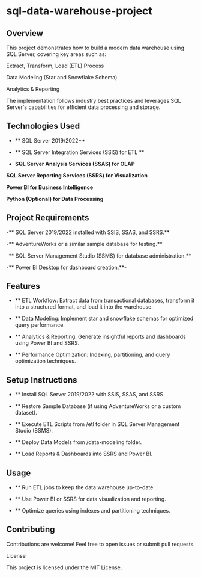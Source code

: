 # sql-data-warehouse-project
## Overview

This project demonstrates how to build a modern data warehouse using SQL Server, covering key areas such as:

Extract, Transform, Load (ETL) Process

Data Modeling (Star and Snowflake Schema)

Analytics & Reporting

The implementation follows industry best practices and leverages SQL Server's capabilities for efficient data processing and storage.

## Technologies Used

- ** SQL Server 2019/2022**

- ** SQL Server Integration Services (SSIS) for ETL **

- **SQL Server Analysis Services (SSAS) for OLAP**

**SQL Server Reporting Services (SSRS) for Visualization**

**Power BI for Business Intelligence**

**Python (Optional) for Data Processing**

## Project Requirements

-** SQL Server 2019/2022 installed with SSIS, SSAS, and SSRS.**

-** AdventureWorks or a similar sample database for testing.**

-** SQL Server Management Studio (SSMS) for database administration.**

-** Power BI Desktop for dashboard creation.**-

## Features

- ** ETL Workflow: Extract data from transactional databases, transform it into a structured format, and load it into the warehouse.

- ** Data Modeling: Implement star and snowflake schemas for optimized query performance.

- ** Analytics & Reporting: Generate insightful reports and dashboards using Power BI and SSRS.

- ** Performance Optimization: Indexing, partitioning, and query optimization techniques.

## Setup Instructions

- ** Install SQL Server 2019/2022 with SSIS, SSAS, and SSRS.

- ** Restore Sample Database (if using AdventureWorks or a custom dataset).

- ** Execute ETL Scripts from /etl folder in SQL Server Management Studio (SSMS).

- ** Deploy Data Models from /data-modeling folder.

- ** Load Reports & Dashboards into SSRS and Power BI.

## Usage

- ** Run ETL jobs to keep the data warehouse up-to-date.

- ** Use Power BI or SSRS for data visualization and reporting.

- ** Optimize queries using indexes and partitioning techniques.

## Contributing

Contributions are welcome! Feel free to open issues or submit pull requests.

License

This project is licensed under the MIT License.

